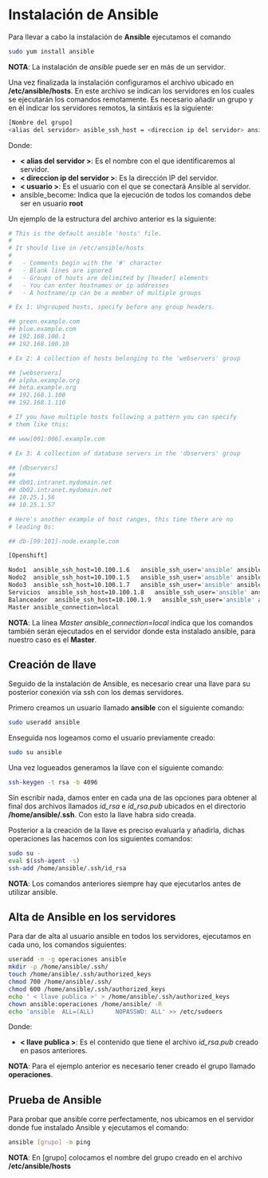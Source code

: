 # Instalación de Ansible
Para llevar a cabo la instalación de **Ansible** ejecutamos el comando
```bash
sudo yum install ansible
```
**NOTA**: La instalación de *ansible* puede ser en más de un servidor.

Una vez finalizada la instalación configuramos el archivo ubicado en **/etc/ansible/hosts**. En este archivo se indican los servidores en los cuales se ejecutarán los comandos remotamente.
Es necesario añadir un grupo y en él indicar los servidores remotos, la sintáxis es la siguiente:

```bash
[Nombre del grupo]
<alias del servidor> asible_ssh_host = <direccion ip del servidor> ansible_ssh_user = <usuario> ansible_become = true
```
Donde:
* **< alias del servidor >**: Es el nombre con el que identificaremos al servidor.
* **< direccion ip del servidor >**: Es la dirección IP del servidor.
* **< usuario >**: Es el usuario con el que se conectará Ansible al servidor.
* ansible_become: Indica que la ejecución de todos los comandos debe ser en usuario **root**

Un ejemplo de la estructura del archivo anterior es la siguiente:
```bash
# This is the default ansible 'hosts' file.
#
# It should live in /etc/ansible/hosts
#
#   - Comments begin with the '#' character
#   - Blank lines are ignored
#   - Groups of hosts are delimited by [header] elements
#   - You can enter hostnames or ip addresses
#   - A hostname/ip can be a member of multiple groups

# Ex 1: Ungrouped hosts, specify before any group headers.

## green.example.com
## blue.example.com
## 192.168.100.1
## 192.168.100.10

# Ex 2: A collection of hosts belonging to the 'webservers' group

## [webservers]
## alpha.example.org
## beta.example.org
## 192.168.1.100
## 192.168.1.110

# If you have multiple hosts following a pattern you can specify
# them like this:

## www[001:006].example.com

# Ex 3: A collection of database servers in the 'dbservers' group

## [dbservers]
## 
## db01.intranet.mydomain.net
## db02.intranet.mydomain.net
## 10.25.1.56
## 10.25.1.57

# Here's another example of host ranges, this time there are no
# leading 0s:

## db-[99:101]-node.example.com

[Openshift]

Nodo1  ansible_ssh_host=10.100.1.6   ansible_ssh_user='ansible' ansible_become=true
Nodo2  ansible_ssh_host=10.100.1.5   ansible_ssh_user='ansible' ansible_become=true
Nodo3  ansible_ssh_host=10.100.1.7   ansible_ssh_user='ansible' ansible_become=true
Servicios  ansible_ssh_host=10.100.1.8   ansible_ssh_user='ansible' ansible_become=true
Balanceador  ansible_ssh_host=10.100.1.9   ansible_ssh_user='ansible' ansible_become=true
Master ansible_connection=local
```
**NOTA**: La línea *Master ansible_connection=local* indica que los comandos también serán ejecutados en el servidor donde esta instalado ansible, para nuestro caso es el **Master**.

## Creación de llave
Seguido de la instalación de Ansible, es necesario crear una llave para su posterior conexión vía ssh con los demas servidores.

Primero creamos un usuario llamado **ansible** con el siguiente comando:
```bash
sudo useradd ansible
```
Enseguida nos logeamos como el usuario previamente creado:
```bash
sudo su ansible
```
Una vez logueados generamos la llave con el siguiente comando:
```bash
ssh-keygen -t rsa -b 4096
```
Sin escribir nada, damos enter en cada una de las opciones para obtener al final dos archivos llamados *id_rsa* e *id_rsa.pub* ubicados en el directorio **/home/ansible/.ssh**.
Con esto la llave habra sido creada.

Posterior a la creación de la llave es preciso evaluarla y añadirla, dichas operaciones las hacemos con los siguientes comandos:
```bash
sudo su -
eval $(ssh-agent -s)
ssh-add /home/ansible/.ssh/id_rsa
```
**NOTA**: Los comandos anteriores siempre hay que ejecutarlos antes de utilizar ansible.

## Alta de Ansible en los servidores
Para dar de alta al usuario ansible en todos los servidores, ejecutamos en cada uno, los comandos siguientes:
```bash
useradd -m -g operaciones ansible 
mkdir -p /home/ansible/.ssh/ 
touch /home/ansible/.ssh/authorized_keys
chmod 700 /home/ansible/.ssh/
chmod 600 /home/ansible/.ssh/authorized_keys 
echo ' < llave publica >' > /home/ansible/.ssh/authorized_keys
chown ansible:operaciones /home/ansible/ -R 
echo 'ansible  ALL=(ALL)      NOPASSWD: ALL' >> /etc/sudoers
```
Donde:
* **< llave publica >**: Es el contenido que tiene el archivo *id_rsa.pub* creado en pasos anteriores.

**NOTA**: Para el ejemplo anterior es necesario tener creado el grupo llamado **operaciones**.

## Prueba de Ansible
Para probar que ansible corre perfectamente, nos ubicamos en el servidor donde fue instalado Ansible y ejecutamos el comando:
```bash
ansible [grupo] -m ping
```
**NOTA**: En [grupo] colocamos el nombre del grupo creado en el archivo **/etc/ansible/hosts**
